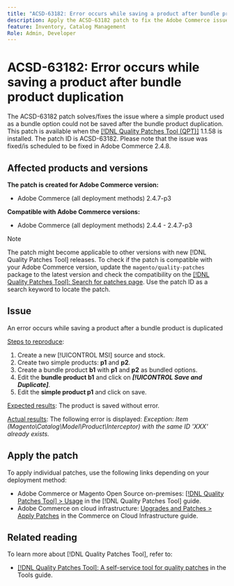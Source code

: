 ```yaml
---
title: "ACSD-63182: Error occurs while saving a product after bundle product duplication"
description: Apply the ACSD-63182 patch to fix the Adobe Commerce issue where an error occurs while saving a product after a bundle product is duplicated with [!UICONTROL MSI] enabled.
feature: Inventory, Catalog Management
Role: Admin, Developer
---
```


# ACSD-63182: Error occurs while saving a product after bundle product duplication

The ACSD-63182 patch solves/fixes the issue where a simple product used as a bundle option could not be saved after the bundle product duplication. This patch is available when the [[!DNL Quality Patches Tool (QPT)]](/help/tools/quality-patches-tool/quality-patches-tool-to-self-serve-quality-patches.md) 1.1.58 is installed. The patch ID is ACSD-63182. Please note that the issue was fixed/is scheduled to be fixed in Adobe Commerce 2.4.8.

## Affected products and versions

**The patch is created for Adobe Commerce version:**

* Adobe Commerce (all deployment methods) 2.4.7-p3

**Compatible with Adobe Commerce versions:**

* Adobe Commerce (all deployment methods) 2.4.4 - 2.4.7-p3

>[!NOTE]
>
>The patch might become applicable to other versions with new [!DNL Quality Patches Tool] releases. To check if the patch is compatible with your Adobe Commerce version, update the `magento/quality-patches` package to the latest version and check the compatibility on the [[!DNL Quality Patches Tool]: Search for patches page](https://experienceleague.adobe.com/tools/commerce-quality-patches/index.html). Use the patch ID as a search keyword to locate the patch.

## Issue

An error occurs while saving a product after a bundle product is duplicated 

<u>Steps to reproduce</u>:

1. Create a new [!UICONTROL MSI] source and stock.
1. Create two simple products: **p1** and **p2**.
1. Create a bundle product **b1** with **p1** and **p2** as bundled options.
1. Edit the **bundle product b1** and click on ***[!UICONTROL Save and Duplicate]***.
1. Edit the **simple product p1** and click on save. 

<u>Expected results</u>:
The product is saved without error.

<u>Actual results</u>:
The following error is displayed:
*Exception: Item (Magento\Catalog\Model\Product\Interceptor) with the same ID 'XXX' already exists.*

## Apply the patch

To apply individual patches, use the following links depending on your deployment method:

* Adobe Commerce or Magento Open Source on-premises: [[!DNL Quality Patches Tool] > Usage](/help/tools/quality-patches-tool/usage.md) in the [!DNL Quality Patches Tool] guide.
* Adobe Commerce on cloud infrastructure: [Upgrades and Patches > Apply Patches](https://experienceleague.adobe.com/docs/commerce-cloud-service/user-guide/develop/upgrade/apply-patches.html) in the Commerce on Cloud Infrastructure guide.

## Related reading

To learn more about [!DNL Quality Patches Tool], refer to:

* [[!DNL Quality Patches Tool]: A self-service tool for quality patches](/help/tools/quality-patches-tool/quality-patches-tool-to-self-serve-quality-patches.md) in the Tools guide.
